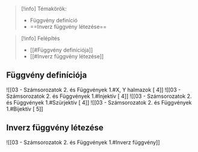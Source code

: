 > [!info] Témakörök:
> - Függvény definíció
> - ==Inverz függvény létezése==

> [!info] Felépítés
> - [[#Függvény definíciója]]
> - [[#Inverz függvény létezése]]

## Függvény definíciója
![[03 - Számsorozatok 2. és Függvények 1.#X, Y halmazok [ 4]]
![[03 - Számsorozatok 2. és Függvények 1.#Injektív [ 4]]
![[03 - Számsorozatok 2. és Függvények 1.#Szürjektív [ 4]]
![[03 - Számsorozatok 2. és Függvények 1.#Bijektív [ 5]]
## Inverz függvény létezése
![[03 - Számsorozatok 2. és Függvények 1.#Inverz függvény]]
